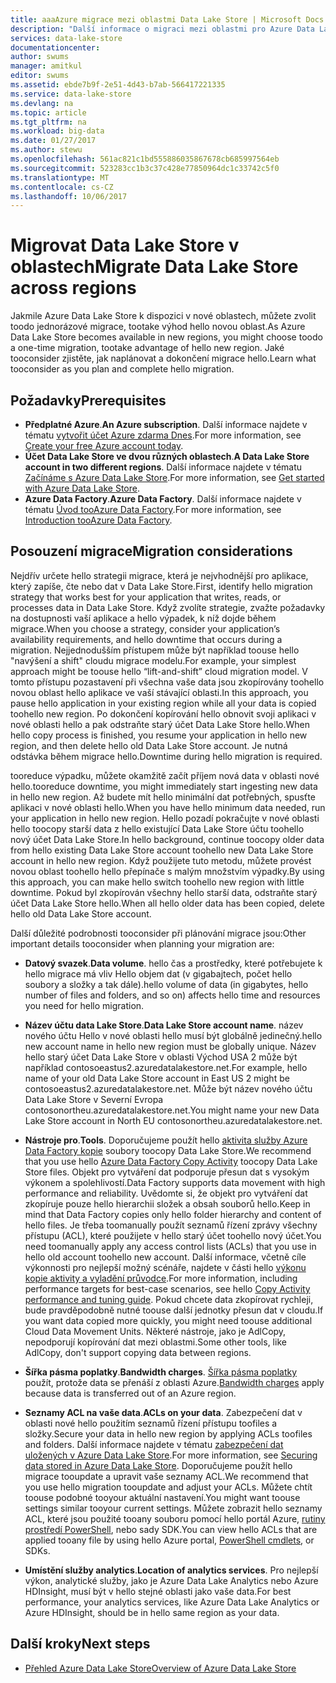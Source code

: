 ```yaml
---
title: aaaAzure migrace mezi oblastmi Data Lake Store | Microsoft Docs
description: "Další informace o migraci mezi oblastmi pro Azure Data Lake Store."
services: data-lake-store
documentationcenter: 
author: swums
manager: amitkul
editor: swums
ms.assetid: ebde7b9f-2e51-4d43-b7ab-566417221335
ms.service: data-lake-store
ms.devlang: na
ms.topic: article
ms.tgt_pltfrm: na
ms.workload: big-data
ms.date: 01/27/2017
ms.author: stewu
ms.openlocfilehash: 561ac821c1bd555886035867678cb685997564eb
ms.sourcegitcommit: 523283cc1b3c37c428e77850964dc1c33742c5f0
ms.translationtype: MT
ms.contentlocale: cs-CZ
ms.lasthandoff: 10/06/2017
---
```

# <a name="migrate-data-lake-store-across-regions"></a><span data-ttu-id="4422e-103">Migrovat Data Lake Store v oblastech</span><span class="sxs-lookup"><span data-stu-id="4422e-103">Migrate Data Lake Store across regions</span></span>

<span data-ttu-id="4422e-104">Jakmile Azure Data Lake Store k dispozici v nové oblastech, můžete zvolit toodo jednorázové migrace, tootake výhod hello novou oblast.</span><span class="sxs-lookup"><span data-stu-id="4422e-104">As Azure Data Lake Store becomes available in new regions, you might choose toodo a one-time migration, tootake advantage of hello new region.</span></span> <span data-ttu-id="4422e-105">Jaké tooconsider zjistěte, jak naplánovat a dokončení migrace hello.</span><span class="sxs-lookup"><span data-stu-id="4422e-105">Learn what tooconsider as you plan and complete hello migration.</span></span>

## <a name="prerequisites"></a><span data-ttu-id="4422e-106">Požadavky</span><span class="sxs-lookup"><span data-stu-id="4422e-106">Prerequisites</span></span>

* <span data-ttu-id="4422e-107">**Předplatné Azure**.</span><span class="sxs-lookup"><span data-stu-id="4422e-107">**An Azure subscription**.</span></span> <span data-ttu-id="4422e-108">Další informace najdete v tématu [vytvořit účet Azure zdarma Dnes](https://azure.microsoft.com/pricing/free-trial/).</span><span class="sxs-lookup"><span data-stu-id="4422e-108">For more information, see [Create your free Azure account today](https://azure.microsoft.com/pricing/free-trial/).</span></span>
* <span data-ttu-id="4422e-109">**Účet Data Lake Store ve dvou různých oblastech**.</span><span class="sxs-lookup"><span data-stu-id="4422e-109">**A Data Lake Store account in two different regions**.</span></span> <span data-ttu-id="4422e-110">Další informace najdete v tématu [Začínáme s Azure Data Lake Store](data-lake-store-get-started-portal.md).</span><span class="sxs-lookup"><span data-stu-id="4422e-110">For more information, see [Get started with Azure Data Lake Store](data-lake-store-get-started-portal.md).</span></span>
* <span data-ttu-id="4422e-111">**Azure Data Factory**.</span><span class="sxs-lookup"><span data-stu-id="4422e-111">**Azure Data Factory**.</span></span> <span data-ttu-id="4422e-112">Další informace najdete v tématu [Úvod tooAzure Data Factory](../data-factory/data-factory-introduction.md).</span><span class="sxs-lookup"><span data-stu-id="4422e-112">For more information, see [Introduction tooAzure Data Factory](../data-factory/data-factory-introduction.md).</span></span>


## <a name="migration-considerations"></a><span data-ttu-id="4422e-113">Posouzení migrace</span><span class="sxs-lookup"><span data-stu-id="4422e-113">Migration considerations</span></span>

<span data-ttu-id="4422e-114">Nejdřív určete hello strategii migrace, která je nejvhodnější pro aplikace, který zapíše, čte nebo dat v Data Lake Store.</span><span class="sxs-lookup"><span data-stu-id="4422e-114">First, identify hello migration strategy that works best for your application that writes, reads, or processes data in Data Lake Store.</span></span> <span data-ttu-id="4422e-115">Když zvolíte strategie, zvažte požadavky na dostupnosti vaší aplikace a hello výpadek, k níž dojde během migrace.</span><span class="sxs-lookup"><span data-stu-id="4422e-115">When you choose a strategy, consider your application’s availability requirements, and hello downtime that occurs during a migration.</span></span> <span data-ttu-id="4422e-116">Nejjednodušším přístupem může být například toouse hello "navýšení a shift" cloudu migrace modelu.</span><span class="sxs-lookup"><span data-stu-id="4422e-116">For example, your simplest approach might be toouse hello “lift-and-shift” cloud migration model.</span></span> <span data-ttu-id="4422e-117">V tomto přístupu pozastavení při všechna vaše data jsou zkopírovány toohello novou oblast hello aplikace ve vaší stávající oblasti.</span><span class="sxs-lookup"><span data-stu-id="4422e-117">In this approach, you pause hello application in your existing region while all your data is copied toohello new region.</span></span> <span data-ttu-id="4422e-118">Po dokončení kopírování hello obnovit svoji aplikaci v nové oblasti hello a pak odstraňte starý účet Data Lake Store hello.</span><span class="sxs-lookup"><span data-stu-id="4422e-118">When hello copy process is finished, you resume your application in hello new region, and then delete hello old Data Lake Store account.</span></span> <span data-ttu-id="4422e-119">Je nutná odstávka během migrace hello.</span><span class="sxs-lookup"><span data-stu-id="4422e-119">Downtime during hello migration is required.</span></span>

<span data-ttu-id="4422e-120">tooreduce výpadku, můžete okamžitě začít příjem nová data v oblasti nové hello.</span><span class="sxs-lookup"><span data-stu-id="4422e-120">tooreduce downtime, you might immediately start ingesting new data in hello new region.</span></span> <span data-ttu-id="4422e-121">Až budete mít hello minimální dat potřebných, spusťte aplikaci v nové oblasti hello.</span><span class="sxs-lookup"><span data-stu-id="4422e-121">When you have hello minimum data needed, run your application in hello new region.</span></span> <span data-ttu-id="4422e-122">Hello pozadí pokračujte v nové oblasti hello toocopy starší data z hello existující Data Lake Store účtu toohello nový účet Data Lake Store.</span><span class="sxs-lookup"><span data-stu-id="4422e-122">In hello background, continue toocopy older data from hello existing Data Lake Store account toohello new Data Lake Store account in hello new region.</span></span> <span data-ttu-id="4422e-123">Když použijete tuto metodu, můžete provést novou oblast toohello hello přepínače s malým množstvím výpadky.</span><span class="sxs-lookup"><span data-stu-id="4422e-123">By using this approach, you can make hello switch toohello new region with little downtime.</span></span> <span data-ttu-id="4422e-124">Pokud byl zkopírován všechny hello starší data, odstraňte starý účet Data Lake Store hello.</span><span class="sxs-lookup"><span data-stu-id="4422e-124">When all hello older data has been copied, delete hello old Data Lake Store account.</span></span>

<span data-ttu-id="4422e-125">Další důležité podrobnosti tooconsider při plánování migrace jsou:</span><span class="sxs-lookup"><span data-stu-id="4422e-125">Other important details tooconsider when planning your migration are:</span></span>

* <span data-ttu-id="4422e-126">**Datový svazek**.</span><span class="sxs-lookup"><span data-stu-id="4422e-126">**Data volume**.</span></span> <span data-ttu-id="4422e-127">hello čas a prostředky, které potřebujete k hello migrace má vliv Hello objem dat (v gigabajtech, počet hello soubory a složky a tak dále).</span><span class="sxs-lookup"><span data-stu-id="4422e-127">hello volume of data (in gigabytes, hello number of files and folders, and so on) affects hello time and resources you need for hello migration.</span></span>

* <span data-ttu-id="4422e-128">**Název účtu data Lake Store**.</span><span class="sxs-lookup"><span data-stu-id="4422e-128">**Data Lake Store account name**.</span></span> <span data-ttu-id="4422e-129">název nového účtu Hello v nové oblasti hello musí být globálně jedinečný.</span><span class="sxs-lookup"><span data-stu-id="4422e-129">hello new account name in hello new region must be globally unique.</span></span> <span data-ttu-id="4422e-130">Název hello starý účet Data Lake Store v oblasti Východ USA 2 může být například contosoeastus2.azuredatalakestore.net.</span><span class="sxs-lookup"><span data-stu-id="4422e-130">For example, hello name of your old Data Lake Store account in East US 2 might be contosoeastus2.azuredatalakestore.net.</span></span> <span data-ttu-id="4422e-131">Může být název nového účtu Data Lake Store v Severní Evropa contosonortheu.azuredatalakestore.net.</span><span class="sxs-lookup"><span data-stu-id="4422e-131">You might name your new Data Lake Store account in North EU contosonortheu.azuredatalakestore.net.</span></span>

* <span data-ttu-id="4422e-132">**Nástroje pro**.</span><span class="sxs-lookup"><span data-stu-id="4422e-132">**Tools**.</span></span> <span data-ttu-id="4422e-133">Doporučujeme použít hello [aktivita služby Azure Data Factory kopie](../data-factory/data-factory-azure-datalake-connector.md) soubory toocopy Data Lake Store.</span><span class="sxs-lookup"><span data-stu-id="4422e-133">We recommend that you use hello [Azure Data Factory Copy Activity](../data-factory/data-factory-azure-datalake-connector.md) toocopy Data Lake Store files.</span></span> <span data-ttu-id="4422e-134">Objekt pro vytváření dat podporuje přesun dat s vysokým výkonem a spolehlivostí.</span><span class="sxs-lookup"><span data-stu-id="4422e-134">Data Factory supports data movement with high performance and reliability.</span></span> <span data-ttu-id="4422e-135">Uvědomte si, že objekt pro vytváření dat zkopíruje pouze hello hierarchii složek a obsah souborů hello.</span><span class="sxs-lookup"><span data-stu-id="4422e-135">Keep in mind that Data Factory copies only hello folder hierarchy and content of hello files.</span></span> <span data-ttu-id="4422e-136">Je třeba toomanually použít seznamů řízení zprávy všechny přístupu (ACL), které použijete v hello starý účet toohello nový účet.</span><span class="sxs-lookup"><span data-stu-id="4422e-136">You need toomanually apply any access control lists (ACLs) that you use in hello old account toohello new account.</span></span> <span data-ttu-id="4422e-137">Další informace, včetně cíle výkonnosti pro nejlepší možný scénáře, najdete v části hello [výkonu kopie aktivity a vyladění průvodce](../data-factory/data-factory-copy-activity-performance.md).</span><span class="sxs-lookup"><span data-stu-id="4422e-137">For more information, including performance targets for best-case scenarios, see hello [Copy Activity performance and tuning guide](../data-factory/data-factory-copy-activity-performance.md).</span></span> <span data-ttu-id="4422e-138">Pokud chcete data zkopírovat rychleji, bude pravděpodobně nutné toouse další jednotky přesun dat v cloudu.</span><span class="sxs-lookup"><span data-stu-id="4422e-138">If you want data copied more quickly, you might need toouse additional Cloud Data Movement Units.</span></span> <span data-ttu-id="4422e-139">Některé nástroje, jako je AdlCopy, nepodporují kopírování dat mezi oblastmi.</span><span class="sxs-lookup"><span data-stu-id="4422e-139">Some other tools, like AdlCopy, don't support copying data between regions.</span></span>  

* <span data-ttu-id="4422e-140">**Šířka pásma poplatky**.</span><span class="sxs-lookup"><span data-stu-id="4422e-140">**Bandwidth charges**.</span></span> <span data-ttu-id="4422e-141">[Šířka pásma poplatky](https://azure.microsoft.com/en-us/pricing/details/bandwidth/) použít, protože data se přenáší z oblasti Azure.</span><span class="sxs-lookup"><span data-stu-id="4422e-141">[Bandwidth charges](https://azure.microsoft.com/en-us/pricing/details/bandwidth/) apply because data is transferred out of an Azure region.</span></span>

* <span data-ttu-id="4422e-142">**Seznamy ACL na vaše data**.</span><span class="sxs-lookup"><span data-stu-id="4422e-142">**ACLs on your data**.</span></span> <span data-ttu-id="4422e-143">Zabezpečení dat v oblasti nové hello použitím seznamů řízení přístupu toofiles a složky.</span><span class="sxs-lookup"><span data-stu-id="4422e-143">Secure your data in hello new region by applying ACLs toofiles and folders.</span></span> <span data-ttu-id="4422e-144">Další informace najdete v tématu [zabezpečení dat uložených v Azure Data Lake Store](data-lake-store-secure-data.md).</span><span class="sxs-lookup"><span data-stu-id="4422e-144">For more information, see [Securing data stored in Azure Data Lake Store](data-lake-store-secure-data.md).</span></span> <span data-ttu-id="4422e-145">Doporučujeme použít hello migrace tooupdate a upravit vaše seznamy ACL.</span><span class="sxs-lookup"><span data-stu-id="4422e-145">We recommend that you use hello migration tooupdate and adjust your ACLs.</span></span> <span data-ttu-id="4422e-146">Můžete chtít toouse podobné tooyour aktuální nastavení.</span><span class="sxs-lookup"><span data-stu-id="4422e-146">You might want toouse settings similar tooyour current settings.</span></span> <span data-ttu-id="4422e-147">Můžete zobrazit hello seznamy ACL, které jsou použité tooany souboru pomocí hello portál Azure, [rutiny prostředí PowerShell](/powershell/module/azurerm.datalakestore/get-azurermdatalakestoreitempermission), nebo sady SDK.</span><span class="sxs-lookup"><span data-stu-id="4422e-147">You can view hello ACLs that are applied tooany file by using hello Azure portal, [PowerShell cmdlets](/powershell/module/azurerm.datalakestore/get-azurermdatalakestoreitempermission), or SDKs.</span></span>  

* <span data-ttu-id="4422e-148">**Umístění služby analytics**.</span><span class="sxs-lookup"><span data-stu-id="4422e-148">**Location of analytics services**.</span></span> <span data-ttu-id="4422e-149">Pro nejlepší výkon, analytické služby, jako je Azure Data Lake Analytics nebo Azure HDInsight, musí být v hello stejné oblasti jako vaše data.</span><span class="sxs-lookup"><span data-stu-id="4422e-149">For best performance, your analytics services, like Azure Data Lake Analytics or Azure HDInsight, should be in hello same region as your data.</span></span>  

## <a name="next-steps"></a><span data-ttu-id="4422e-150">Další kroky</span><span class="sxs-lookup"><span data-stu-id="4422e-150">Next steps</span></span>
* [<span data-ttu-id="4422e-151">Přehled Azure Data Lake Store</span><span class="sxs-lookup"><span data-stu-id="4422e-151">Overview of Azure Data Lake Store</span></span>](data-lake-store-overview.md)
